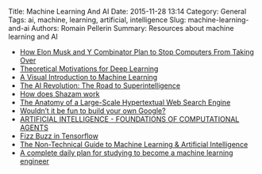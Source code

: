Title: Machine Learning And AI
Date: 2015-11-28 13:14
Category: General
Tags: ai, machine, learning, artificial, intelligence
Slug: machine-learning-and-ai
Authors: Romain Pellerin
Summary: Resources about machine learning and AI

- [How Elon Musk and Y Combinator Plan to Stop Computers From Taking Over](https://medium.com/backchannel/how-elon-musk-and-y-combinator-plan-to-stop-computers-from-taking-over-17e0e27dd02a)
- [Theoretical Motivations for Deep Learning](http://rinuboney.github.io/2015/10/18/theoretical-motivations-deep-learning.html)
- [A Visual Introduction to Machine Learning](http://www.r2d3.us/visual-intro-to-machine-learning-part-1/)
- [The AI Revolution: The Road to Superintelligence](http://waitbutwhy.com/2015/01/artificial-intelligence-revolution-1.html)
- [How does Shazam work](http://coding-geek.com/how-shazam-works/)
- [The Anatomy of a Large-Scale Hypertextual Web Search Engine](http://static.googleusercontent.com/media/research.google.com/en/us/pubs/archive/334.pdf)
- [Wouldn’t it be fun to build your own Google?](http://radar.oreilly.com/2014/12/wouldnt-it-be-fun-to-build-your-own-google.html)
- [ARTIFICIAL INTELLIGENCE - FOUNDATIONS OF COMPUTATIONAL AGENTS](http://artint.info/html/ArtInt.html)
- [Fizz Buzz in Tensorflow](http://joelgrus.com/2016/05/23/fizz-buzz-in-tensorflow/)
- [The Non-Technical Guide to Machine Learning & Artificial Intelligence](https://medium.com/machine-learnings/a-humans-guide-to-machine-learning-e179f43b67a0)
- [A complete daily plan for studying to become a machine learning engineer](https://github.com/ZuzooVn/machine-learning-for-software-engineers)
